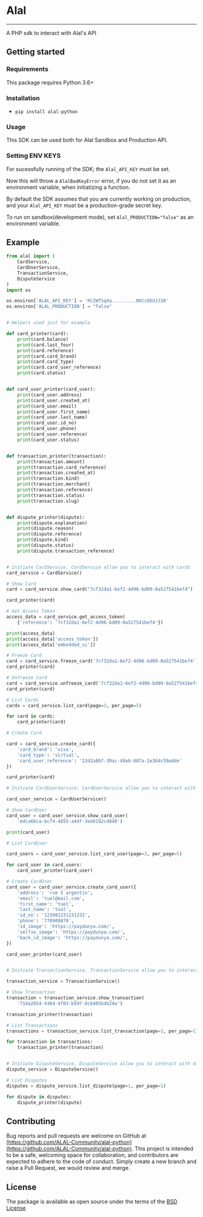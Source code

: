 # Alal

---

A PHP sdk to interact with Alal's API

## Getting started

### Requirements

This package requires Python 3.6+

### Installation

- `pip install alal-python`

### Usage

This SDK can be used both for Alal Sandbox and Production API.

### Setting ENV KEYS

For sucessfully running of the SDK; the `Alal_API_KEY` must be set.

Now this will throw a `AlalBadKeyError` error, if you do not set it as an environment variable, when initiatizing a function.

By default the SDK assumes that you are currently working on production, and your `Alal_API_KEY` must be a production-grade secret key.

To run on sandbox(development mode), set `Alal_PRODUCTION="false"` as an environment variable.

## Example

```python
from alal import (
    CardService,
    CardUserService,
    TransactionService,
    DisputeService
)
import os

os.environ['ALAL_API_KEY'] = 'RCIWTSqXa.........NXCcOEUJJ1R'
os.environ['ALAL_PRODUCTION'] = "false"


# Helpers used just for example

def card_printer(card):
    print(card.balance)
    print(card.last_four)
    print(card.reference)
    print(card.card_brand)
    print(card.card_type)
    print(card.card_user_reference)
    print(card.status)


def card_user_printer(card_user):
    print(card_user.address)
    print(card_user.created_at)
    print(card_user.email)
    print(card_user.first_name)
    print(card_user.last_name)
    print(card_user.id_no)
    print(card_user.phone)
    print(card_user.reference)
    print(card_user.status)


def transaction_printer(transaction):
    print(transaction.amount)
    print(transaction.card_reference)
    print(transaction.created_at)
    print(transaction.kind)
    print(transaction.merchant)
    print(transaction.reference)
    print(transaction.status)
    print(transaction.slug)


def dispute_printer(dispute):
    print(dispute.explanation)
    print(dispute.reason)
    print(dispute.reference)
    print(dispute.kind)
    print(dispute.status)
    print(dispute.transaction_reference)


# Initiate CardService, CardService allow you to interact with cards
card_service = CardService()

# Show Card
card = card_service.show_card("7cf32da1-6ef2-4d96-bd09-0a527541bef4")

card_printer(card)

# Get Access Token
access_data = card_service.get_access_token(
    {'reference': '7cf32da1-6ef2-4d96-bd09-0a527541bef4'})

print(access_data)
print(access_data['access_token'])
print(access_data['embedded_ui'])

# Freeze Card
card = card_service.freeze_card('7cf32da1-6ef2-4d96-bd09-0a527541bef4')
card_printer(card)

# Unfreeze Card
card = card_service.unfreeze_card('7cf32da1-6ef2-4d96-bd09-0a527541bef4')
card_printer(card)

# List Cards
cards = card_service.list_card(page=3, per_page=5)

for card in cards:
    card_printer(card)

# Create Card

card = card_service.create_card({
    'card_brand': 'visa',
    'card_type': 'virtual',
    'card_user_reference': '22d2a86f-39ac-49ab-807a-2e364c59adde'
})

card_printer(card)

# Initiate CardUserService, CardUserService allow you to interact with cardUsers data

card_user_service = CardUserService()

# Show CardUser
card_user = card_user_service.show_card_user(
    'edca6bca-bcf4-4855-a4df-3eb8102cd840')

print(card_user)

# List CardUser

card_users = card_user_service.list_card_user(page=3, per_page=5)

for card_user in card_users:
    card_user_printer(card_user)

# Create CardUser
card_user = card_user_service.create_card_user({
    'address': 'rue 5 argentin',
    'email': 'tuel@mail.com',
    'first_name': 'tuel',
    'last_name': 'tual',
    'id_no': '123981231231232',
    'phone': '778909878',
    'id_image': 'https://paydunya.com/',
    'selfie_image': 'https://paydunya.com/',
    'back_id_image': 'https://paydunya.com/',
})

card_user_printer(card_user)


# Initiate TransactionService, TransactionService allow you to interact with transaction data

transaction_service = TransactionService()

# Show Transaction
transaction = transaction_service.show_transaction(
    '714a2054-4364-4f03-b597-8cb405b4b24a')

transaction_printer(transaction)

# List Transactions
transactions = transaction_service.list_transaction(page=3, per_page=1)

for transaction in transactions:
    transaction_printer(transaction)


# Initiate DisputeService, DisputeService allow you to interact with dispute data
dispute_service = DisputeService()

# List Disputes
disputes = dispute_service.list_dispute(page=1, per_page=1)

for dispute in disputes:
    dispute_printer(dispute)

```

## Contributing

Bug reports and pull requests are welcome on GitHub at [https://github.com/ALAL-Community/alal-python](https://github.com/ALAL-Community/alal-python). This project is intended to be a safe, welcoming space for collaboration, and contributors are expected to adhere to the code of conduct. Simply create a new branch and raise a Pull Request, we would review and merge.

## License

The package is available as open source under the terms of the [BSD License](https://opensource.org/licenses/BSD-3-Clause)
